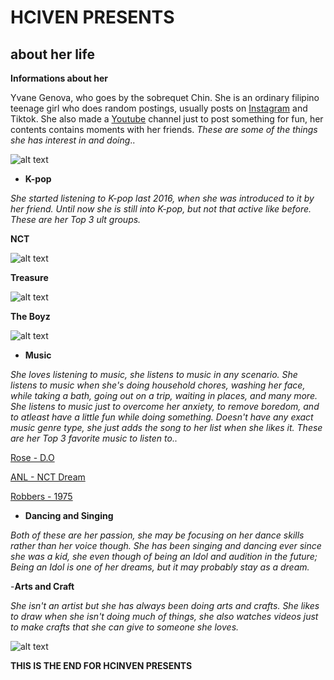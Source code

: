 # **HCIVEN PRESENTS**
## **about her life**
**Informations about her**

Yvane Genova, who goes by the sobrequet Chin. She is an ordinary filipino teenage girl who does random postings, usually posts on [Instagram](https://www.instagram.com/izrchin/) and Tiktok. She also made a [Youtube](https://www.youtube.com/channel/UCFrCEpyqkfXUDR-gNTyTG1Q) channel just to post something for fun, her contents contains moments with her friends. *These are some of the things she has interest in and doing*..

![alt text](https://i.pinimg.com/564x/7f/da/73/7fda7347acdbde29658ec1803b6c8940.jpg)
- **K-pop**

*She started listening to K-pop last 2016, when she was introduced to it by her friend. Until now she is still into K-pop, but not that active like before. These are her Top 3 ult groups.*

**NCT**

![alt text](https://user-images.githubusercontent.com/118234292/202878625-69ef20a4-18a6-47d0-a2e0-7341227130d4.png)

**Treasure**

![alt text](https://i.pinimg.com/564x/4c/7c/53/4c7c536c0179835d6aaf1ef582b19100.jpg)

**The Boyz**

![alt text](https://i.pinimg.com/564x/4f/71/ff/4f71ff3b5c6e49e3c6ec20195331135f.jpg)
- **Music**

*She loves listening to music, she listens to music in any scenario. She listens to music when she's doing household chores, washing her face, while taking a bath, going out on a trip, waiting in places, and many more. She listens to music just to overcome her anxiety, to remove boredom, and to atleast have a little fun while doing something. Doesn't have any exact music genre type, she just adds the song to her list when she likes it. These are her Top 3 favorite music to listen to..*

[Rose - D.O](https://open.spotify.com/track/2shyarF21wZvWew00TdaP3?si=ae99f13fc3b349a4)

[ANL - NCT Dream](https://open.spotify.com/track/3zIvzPKUUdSpDCm1uua6Be?si=bfdda4f75a3e48c7)

[Robbers - 1975](https://open.spotify.com/track/73jVPicY2G9YHmzgjk69ae?si=43f43afc5119471e)

- **Dancing and Singing**

*Both of these are her passion, she may be focusing on her dance skills rather than her voice though. She has been singing and dancing ever since she was a kid, she even though of being an Idol and audition in the future; Being an Idol is one of her dreams, but it may probably stay as a dream.*

-**Arts and Craft**

*She isn't an artist but she has always been doing arts and crafts. She likes to draw when she isn't doing much of things, she also watches videos just to make crafts that she can give to someone she loves.*

![alt text](https://i.pinimg.com/564x/7f/da/73/7fda7347acdbde29658ec1803b6c8940.jpg)

**THIS IS THE END FOR HCINVEN PRESENTS**
  
 

